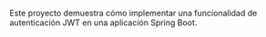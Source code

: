 Este proyecto demuestra cómo implementar una funcionalidad de autenticación JWT en una aplicación Spring Boot.

